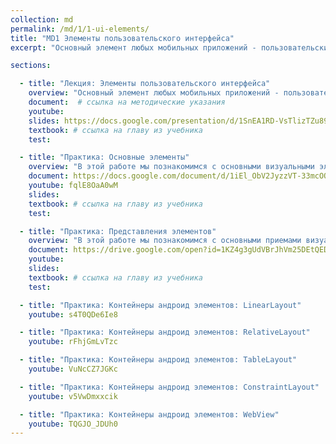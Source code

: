 ```yaml
---
collection: md
permalink: /md/1/1-ui-elements/
title: "MD1 Элементы пользовательского интерфейса"
excerpt: "Основный элемент любых мобильных приложений - пользовательский интерфейс. Он состоит из элементов, которые нужно уметь создавать, обращаться к ним, управлять их свойствами. Этим мы и займемся в этой теме."

sections:

  - title: "Лекция: Элементы пользовательского интерфейса" 
    overview: "Основный элемент любых мобильных приложений - пользовательский интерфейс. Он состоит из элементов, которые нужно уметь создавать, обращаться к ним, управлять их свойствами. Этим мы и займемся в этой теме."
    document:  # ссылка на методические указания
    youtube: 
    slides: https://docs.google.com/presentation/d/1SnEA1RD-VsTlizTZu899pKSbtBMvZPEdRLboXTenwLE/edit?usp=sharing
    textbook: # ссылка на главу из учебника
    test:

  - title: "Практика: Основные элементы" 
    overview: "В этой работе мы познакомимся с основными визуальными элементами приложения и приемами работы с ними."
    document: https://docs.google.com/document/d/1iEl_ObV2JyzzVT-33mcOOyaObE206SwLOXeDS64__d0
    youtube: fqlE8OaA0wM
    slides: 
    textbook: # ссылка на главу из учебника
    test:

  - title: "Практика: Представления элементов" 
    overview: "В этой работе мы познакомимся с основными приемами визуального представления элементов приложения, управления их взаимным расположением, оформлением, работы с соответствующими атрибутами из XML и из Java кода."
    document: https://drive.google.com/open?id=1KZ4g3gUdVBrJhVm25DEtQED9RzWkXBigd-MQEXCo7VM
    youtube: 
    slides: 
    textbook: # ссылка на главу из учебника
    test:

  - title: "Практика: Контейнеры андроид элементов: LinearLayout" 
    youtube: s4T0QDe6Ie8

  - title: "Практика: Контейнеры андроид элементов: RelativeLayout" 
    youtube: rFhjGmLvTzc

  - title: "Практика: Контейнеры андроид элементов: TableLayout" 
    youtube: VuNcCZ7JGKc

  - title: "Практика: Контейнеры андроид элементов: ConstraintLayout" 
    youtube: v5VwDmxxcik

  - title: "Практика: Контейнеры андроид элементов: WebView" 
    youtube: TQGJO_JDUh0
---
```

